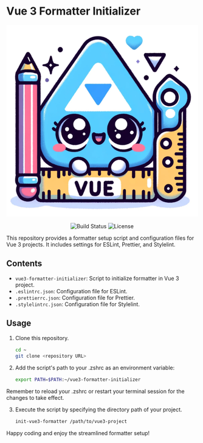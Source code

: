 # Vue 3 Formatter Initializer

<p align="center">
  <img src="./images/vue3_formatter_logo_resized.png" alt="Vue 3 Formatter Logo">
</p>

<p align="center">
  <img src="https://img.shields.io/badge/build-passing-brightgreen" alt="Build Status">
  <img src="https://img.shields.io/badge/license-MIT-blue" alt="License">
</p>

This repository provides a formatter setup script and configuration files for Vue 3 projects. It includes settings for ESLint, Prettier, and Stylelint.

## Contents

- `vue3-formatter-initializer`: Script to initialize formatter in Vue 3 project.
- `.eslintrc.json`: Configuration file for ESLint.
- `.prettierrc.json`: Configuration file for Prettier.
- `.stylelintrc.json`: Configuration file for Stylelint.

## Usage

1. Clone this repository.

   ```bash
   cd ~
   git clone <repository URL>
   ```

2. Add the script's path to your .zshrc as an environment variable:

   ```bash
   export PATH=$PATH:~/vue3-formatter-initializer
   ```

Remember to reload your .zshrc or restart your terminal session for the changes to take effect.

3. Execute the script by specifying the directory path of your project.

   ```bash
   init-vue3-formatter /path/to/vue3-project
   ```

Happy coding and enjoy the streamlined formatter setup!
